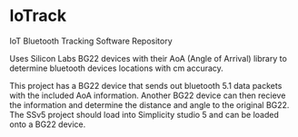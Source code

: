 # IoTrack
IoT Bluetooth Tracking Software Repository

Uses Silicon Labs BG22 devices with their AoA (Angle of Arrival) library to determine bluetooth devices locations with cm accuracy. 

This project has a BG22 device that sends out bluetooth 5.1 data packets with the included AoA information. Another BG22 device can then recieve the information and determine the distance and angle to the original BG22. The SSv5 project should load into Simplicity studio 5 and can be loaded onto a BG22 device. 
